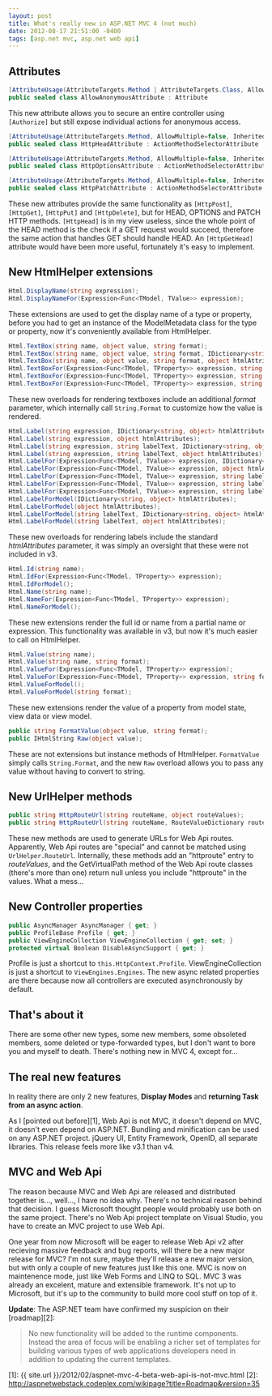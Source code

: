 ```yaml
---
layout: post
title: What's really new in ASP.NET MVC 4 (not much)
date: 2012-08-17 21:51:00 -0400
tags: [asp.net mvc, asp.net web api]
---
```


Attributes
----------
```csharp
[AttributeUsage(AttributeTargets.Method | AttributeTargets.Class, AllowMultiple=false, Inherited=true)]
public sealed class AllowAnonymousAttribute : Attribute
```

This new attribute allows you to secure an entire controller using `[Authorize]` but still expose individual actions for anonymous access.

```csharp
[AttributeUsage(AttributeTargets.Method, AllowMultiple=false, Inherited=true)]
public sealed class HttpHeadAttribute : ActionMethodSelectorAttribute

[AttributeUsage(AttributeTargets.Method, AllowMultiple=false, Inherited=true)]
public sealed class HttpOptionsAttribute : ActionMethodSelectorAttribute

[AttributeUsage(AttributeTargets.Method, AllowMultiple=false, Inherited=true)]
public sealed class HttpPatchAttribute : ActionMethodSelectorAttribute
```

These new attributes provide the same functionality as `[HttpPost]`, `[HttpGet]`, `[HttpPut]` and `[HttpDelete]`, but for HEAD, OPTIONS and PATCH HTTP methods. `[HttpHead]` is in my view useless, since the whole point of the HEAD method is the check if a GET request would succeed, therefore the same action that handles GET should handle HEAD. An `[HttpGetHead]` attribute would have been more useful, fortunately it's easy to implement.

New HtmlHelper extensions
-------------------------
```csharp
Html.DisplayName(string expression);
Html.DisplayNameFor(Expression<Func<TModel, TValue>> expression);
```

These extensions are used to get the display name of a type or property, before you had to get an instance of the ModelMetadata class for the type or property, now it's conveniently available from HtmlHelper.

```csharp
Html.TextBox(string name, object value, string format);
Html.TextBox(string name, object value, string format, IDictionary<string, object> htmlAttributes);
Html.TextBox(string name, object value, string format, object htmlAttributes);
Html.TextBoxFor(Expression<Func<TModel, TProperty>> expression, string format);
Html.TextBoxFor(Expression<Func<TModel, TProperty>> expression, string format, IDictionary<string, object> htmlAttributes);
Html.TextBoxFor(Expression<Func<TModel, TProperty>> expression, string format, object htmlAttributes);
```

These new overloads for rendering textboxes include an additional *format* parameter, which internally call `String.Format` to customize how the value is rendered.

```csharp
Html.Label(string expression, IDictionary<string, object> htmlAttributes);
Html.Label(string expression, object htmlAttributes);
Html.Label(string expression, string labelText, IDictionary<string, object> htmlAttributes);
Html.Label(string expression, string labelText, object htmlAttributes);
Html.LabelFor(Expression<Func<TModel, TValue>> expression, IDictionary<string, object> htmlAttributes);
Html.LabelFor(Expression<Func<TModel, TValue>> expression, object htmlAttributes);
Html.LabelFor(Expression<Func<TModel, TValue>> expression, string labelText);
Html.LabelFor(Expression<Func<TModel, TValue>> expression, string labelText, IDictionary<string, object> htmlAttributes);
Html.LabelFor(Expression<Func<TModel, TValue>> expression, string labelText, object htmlAttributes);
Html.LabelForModel(IDictionary<string, object> htmlAttributes);
Html.LabelForModel(object htmlAttributes);
Html.LabelForModel(string labelText, IDictionary<string, object> htmlAttributes);
Html.LabelForModel(string labelText, object htmlAttributes);
```

These new overloads for rendering labels include the standard *htmlAttributes* parameter, it was simply an oversight that these were not included in v3.

```csharp
Html.Id(string name);
Html.IdFor(Expression<Func<TModel, TProperty>> expression);
Html.IdForModel();
Html.Name(string name);
Html.NameFor(Expression<Func<TModel, TProperty>> expression);
Html.NameForModel();
```

These new extensions render the full id or name from a partial name or expression. This functionality was available in v3, but now it's much easier to call on HtmlHelper.

```csharp
Html.Value(string name);
Html.Value(string name, string format);
Html.ValueFor(Expression<Func<TModel, TProperty>> expression);
Html.ValueFor(Expression<Func<TModel, TProperty>> expression, string format);
Html.ValueForModel();
Html.ValueForModel(string format);
```

These new extensions render the value of a property from model state, view data or view model.

```csharp
public string FormatValue(object value, string format);
public IHtmlString Raw(object value);
```

These are not extensions but instance methods of HtmlHelper. `FormatValue` simply calls `String.Format`, and the new `Raw` overload allows you to pass any value without having to convert to string.

New UrlHelper methods
---------------------
```csharp
public string HttpRouteUrl(string routeName, object routeValues);
public string HttpRouteUrl(string routeName, RouteValueDictionary routeValues);
```

These new methods are used to generate URLs for Web Api routes. Apparently, Web Api routes are "special" and cannot be matched using `UrlHelper.RouteUrl`. Internally, these methods add an "httproute" entry to *routeValues*, and the GetVirtualPath method of the Web Api route classes (there's more than one) return null unless you include "httproute" in the values. What a mess...

New Controller properties
-------------------------
```csharp
public AsyncManager AsyncManager { get; }
public ProfileBase Profile { get; }
public ViewEngineCollection ViewEngineCollection { get; set; }
protected virtual Boolean DisableAsyncSupport { get; }
```

Profile is just a shortcut to `this.HttpContext.Profile`. ViewEngineCollection is just a shortcut to `ViewEngines.Engines`. The new async related properties are there because now all controllers are executed asynchronously by default.

That's about it
---------------
There are some other new types, some new members, some obsoleted members, some deleted or type-forwarded types, but I don't want to bore you and myself to death. There's nothing new in MVC 4, except for...

The real new features
---------------------

In reality there are only 2 new features, **Display Modes** and **returning Task from an async action**.

As I [pointed out before][1], Web Api is not MVC, it doesn't depend on MVC, it doesn't even depend on ASP.NET. Bundling and minification can be used on any ASP.NET project. jQuery UI, Entity Framework, OpenID, all separate libraries. This release feels more like v3.1 than v4.

MVC and Web Api
---------------
The reason because MVC and Web Api are released and distributed together is..., well..., I have no idea why. There's no technical reason behind that decision. I guess Microsoft thought people would probably use both on the same project. There's no Web Api project template on Visual Studio, you have to create an MVC project to use Web Api.

One year from now Microsoft will be eager to release Web Api v2 after recieving massive feedback and bug reports, will there be a new major release for MVC? I'm not sure, maybe they'll release a new major version, but with only a couple of new features just like this one. MVC is now on maintenence mode, just like Web Forms and LINQ to SQL. MVC 3 was already an excelent, mature and extensible framework. It's not up to Microsoft, but it's up to the community to build more cool stuff on top of it.

**Update**: The ASP.NET team have confirmed my suspicion on their [roadmap][2]:

> No new functionality will be added to the runtime components. Instead the area of focus will be enabling a richer set of templates for building various types of web applications developers need in addition to updating the current templates.

[1]: {{ site.url }}/2012/02/aspnet-mvc-4-beta-web-api-is-not-mvc.html
[2]: http://aspnetwebstack.codeplex.com/wikipage?title=Roadmap&version=35